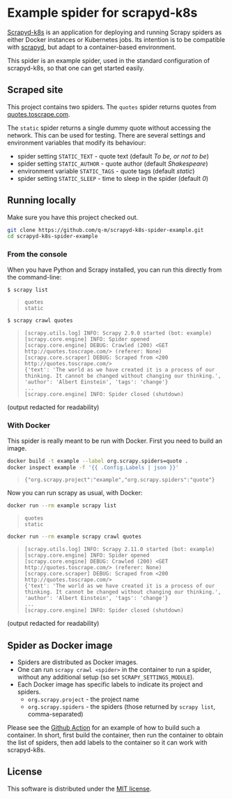 # Example spider for scrapyd-k8s

[Scrapyd-k8s](https://github.com/q-m/scrapyd-k8s) is an application for
deploying and running Scrapy spiders as either Docker instances or Kubernetes
jobs. Its intention is to be compatible with [scrapyd](https://scrapyd.readthedocs.io/),
but adapt to a container-based environment.

This spider is an example spider, used in the standard configuration of scrapyd-k8s,
so that one can get started easily.

## Scraped site

This project contains two spiders. The `quotes` spider returns quotes from
[quotes.toscrape.com](https://quotes.toscrape.com).

The `static` spider returns a single dummy quote without accessing the network.
This can be used for testing. There are several settings and environment variables
that modify its behaviour:
- spider setting `STATIC_TEXT` - quote text (default _To be, or not to be_)
- spider setting `STATIC_AUTHOR` - quote author (default _Shakespeare_)
- environment variable `STATIC_TAGS` - quote tags (default _static_)
- spider setting `STATIC_SLEEP` - time to sleep in the spider (default _0_)

## Running locally

Make sure you have this project checked out.

```sh
git clone https://github.com/q-m/scrapyd-k8s-spider-example.git
cd scrapyd-k8s-spider-example
```

### From the console

When you have Python and Scrapy installed, you can run this directly from the
command-line:

```sh
$ scrapy list
```
> ```
> quotes
> static
> ```
```sh
$ scrapy crawl quotes
```
> ```
> [scrapy.utils.log] INFO: Scrapy 2.9.0 started (bot: example)
> [scrapy.core.engine] INFO: Spider opened
> [scrapy.core.engine] DEBUG: Crawled (200) <GET http://quotes.toscrape.com/> (referer: None)
> [scrapy.core.scraper] DEBUG: Scraped from <200 http://quotes.toscrape.com/>
> {'text': 'The world as we have created it is a process of our thinking. It cannot be changed without changing our thinking.', 'author': 'Albert Einstein', 'tags': 'change'}
> ...
> [scrapy.core.engine] INFO: Spider closed (shutdown)
> ```

(output redacted for readability)

### With Docker

This spider is really meant to be run with Docker. First you need to build an image.

```sh
docker build -t example --label org.scrapy.spiders=quote .
docker inspect example -f '{{ .Config.Labels | json }}'
```
> ```
> {"org.scrapy.project":"example","org.scrapy.spiders":"quote"}
> ```

Now you can run scrapy as usual, with Docker:
```sh
docker run --rm example scrapy list
```
> ```
> quotes
> static
> ```

```sh
docker run --rm example scrapy crawl quotes
```
> ```
> [scrapy.utils.log] INFO: Scrapy 2.11.0 started (bot: example)
> [scrapy.core.engine] INFO: Spider opened
> [scrapy.core.engine] DEBUG: Crawled (200) <GET http://quotes.toscrape.com/> (referer: None)
> [scrapy.core.scraper] DEBUG: Scraped from <200 http://quotes.toscrape.com/>
> {'text': 'The world as we have created it is a process of our thinking. It cannot be changed without changing our thinking.', 'author': 'Albert Einstein', 'tags': 'change'}
> ...
> [scrapy.core.engine] INFO: Spider closed (shutdown)
> ```

(output redacted for readability)

## Spider as Docker image

- Spiders are distributed as Docker images.
- One can run `scrapy crawl <spider>` in the container to run a spider,
  without any additional setup (so set `SCRAPY_SETTINGS_MODULE`).
- Each Docker image has specific labels to indicate its project and spiders.
  * `org.scrapy.project` - the project name
  * `org.scrapy.spiders` - the spiders (those returned by `scrapy list`, comma-separated)

Please see the [Github Action](./.github/workflows/container.yml) for an
example of how to build such a container. In short, first build the container,
then run the container to obtain the list of spiders, then add labels to the
container so it can work with scrapyd-k8s.

## License

This software is distributed under the [MIT license](LICENSE.md).
